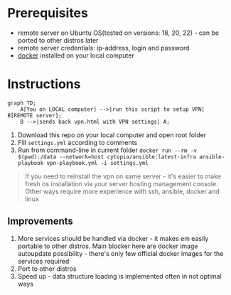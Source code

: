 # Prerequisites
- remote server on Ubuntu OS(tested on versions: 18, 20, 22) - can be ported to other distros later
- remote server credentials: ip-address, login and password
- [docker](https://www.docker.com/) installed on your local computer

# Instructions
```mermaid
graph TD;
    A[You on LOCAL computer] -->|run this script to setup VPN| B[REMOTE server];
    B -->|sends back vpn.html with VPN settings| A;
```
1. Download this repo on your local computer and open root folder
2. Fill `settings.yml` according to comments
3. Run from command-line in current folder `docker run --rm -v $(pwd):/data --network=host cytopia/ansible:latest-infra ansible-playbook vpn-playbook.yml -i settings.yml`
> If you need to reinstall the vpn on same server - it's easier to make fresh os installation via your server hosting management console. 
> Other ways require more experience with ssh, ansible, docker and linux
## Improvements
1. More services should be handled via docker - it makes em easily portable to other distros. Main blocker here are docker image autoupdate possibility - there's only few official docker images for the services required
2. Port to other distros
3. Speed up - data structure loading is implemented often in not optimal ways
